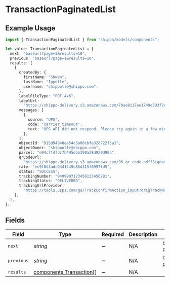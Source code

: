 # TransactionPaginatedList

## Example Usage

```typescript
import { TransactionPaginatedList } from "shippo/models/components";

let value: TransactionPaginatedList = {
  next: "baseurl?page=3&results=10",
  previous: "baseurl?page=1&results=10",
  results: [
    {
      createdBy: {
        firstName: "Shwan",
        lastName: "Ippotle",
        username: "shippotle@shippo.com",
      },
      labelFileType: "PDF_4x6",
      labelUrl:
        "https://shippo-delivery.s3.amazonaws.com/70ae8117ee1749e393f249d5b77c45e0.pdf?Signature=vDw1ltcyGveVR1OQoUDdzC43BY8%3D&Expires=1437093830&AWSAccessKeyId=AKIAJTHP3LLFMYAWALIA",
      messages: [
        {
          source: "UPS",
          code: "carrier_timeout",
          text: "UPS API did not respond. Please try again in a few minutes.",
        },
      ],
      objectId: "915d94940ea54c3a80cbfa328722f5a1",
      objectOwner: "shippotle@shippo.com",
      parcel: "e94c7fdfdc7b495dbb390a28d929d90a",
      qrCodeUrl:
        "https://shippo-delivery.s3.amazonaws.com/96_qr_code.pdf?Signature=PEdWrp0mFWAGwJp7FW3b%2FeA2eyY%3D&Expires=1385930652&AWSAccessKeyId=AKIAJTHP3LLFMYAWALIA",
      rate: "ec9f0d3adc9441449c85d315f0997fd5",
      status: "SUCCESS",
      trackingNumber: "9499907123456123456781",
      trackingStatus: "DELIVERED",
      trackingUrlProvider:
        "https://tools.usps.com/go/TrackConfirmAction_input?origTrackNum=9499907123456123456781",
    },
  ],
};
```

## Fields

| Field                                                              | Type                                                               | Required                                                           | Description                                                        | Example                                                            |
| ------------------------------------------------------------------ | ------------------------------------------------------------------ | ------------------------------------------------------------------ | ------------------------------------------------------------------ | ------------------------------------------------------------------ |
| `next`                                                             | *string*                                                           | :heavy_minus_sign:                                                 | N/A                                                                | baseurl?page=3&results=10                                          |
| `previous`                                                         | *string*                                                           | :heavy_minus_sign:                                                 | N/A                                                                | baseurl?page=1&results=10                                          |
| `results`                                                          | [components.Transaction](../../models/components/transaction.md)[] | :heavy_minus_sign:                                                 | N/A                                                                |                                                                    |